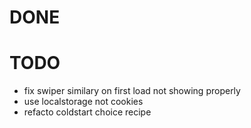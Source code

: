 # DONE


# TODO
- fix swiper similary on first load not showing properly
- use localstorage not cookies
- refacto coldstart choice recipe
